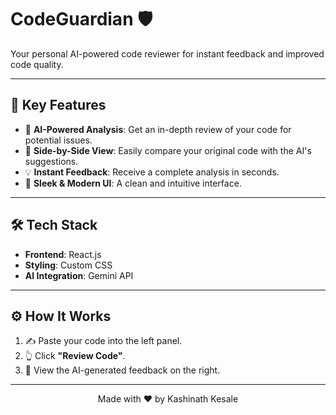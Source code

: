 # CodeGuardian 🛡️  
Your personal AI-powered code reviewer for instant feedback and improved code quality.

---

## 🚀 Key Features

- 🤖 **AI-Powered Analysis**: Get an in-depth review of your code for potential issues.
- 📝 **Side-by-Side View**: Easily compare your original code with the AI's suggestions.
- 💡 **Instant Feedback**: Receive a complete analysis in seconds.
- 🎨 **Sleek & Modern UI**: A clean and intuitive interface.

---

## 🛠️ Tech Stack

- **Frontend**: React.js 
- **Styling**: Custom CSS  
- **AI Integration**: Gemini API

---

## ⚙️ How It Works

1. ✍️ Paste your code into the left panel.  
2. 👆 Click **"Review Code"**.  
3. 🧐 View the AI-generated feedback on the right.

---

<p align="center">
  Made with ❤️ by Kashinath Kesale
</p>
